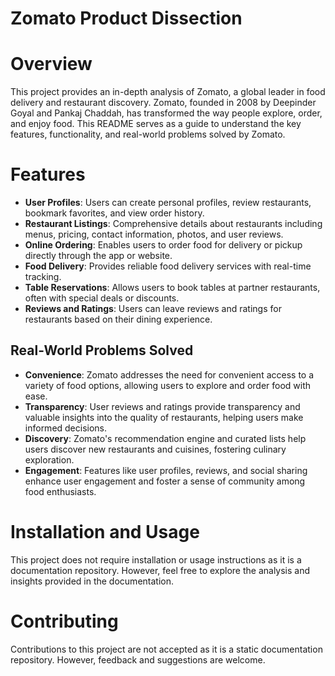 #   Zomato Product Dissection
#   Overview
This project provides an in-depth analysis of Zomato, a global leader in food delivery and restaurant discovery. Zomato, founded in 2008 by Deepinder Goyal and Pankaj Chaddah, has transformed the way people explore, order, and enjoy food. This README serves as a guide to understand the key features, functionality, and real-world problems solved by Zomato.

#   Features
*  **User Profiles**: Users can create personal profiles, review restaurants, bookmark favorites, and view order history.
*  **Restaurant Listings**: Comprehensive details about restaurants including menus, pricing, contact information, photos, and user reviews.
*  **Online Ordering**: Enables users to order food for delivery or pickup directly through the app or website.
*  **Food Delivery**: Provides reliable food delivery services with real-time tracking.
*  **Table Reservations**: Allows users to book tables at partner restaurants, often with special deals or discounts.
*  **Reviews and Ratings**: Users can leave reviews and ratings for restaurants based on their dining experience.
  
##  Real-World Problems Solved
*  **Convenience**: Zomato addresses the need for convenient access to a variety of food options, allowing users to explore and order food with ease.
*  **Transparency**: User reviews and ratings provide transparency and valuable insights into the quality of restaurants, helping users make informed decisions.
*  **Discovery**: Zomato's recommendation engine and curated lists help users discover new restaurants and cuisines, fostering culinary exploration.
*  **Engagement**: Features like user profiles, reviews, and social sharing enhance user engagement and foster a sense of community among food enthusiasts.
  
#  Installation and Usage
This project does not require installation or usage instructions as it is a documentation repository. However, feel free to explore the analysis and insights provided in the documentation.

#  Contributing
Contributions to this project are not accepted as it is a static documentation repository. However, feedback and suggestions are welcome.

